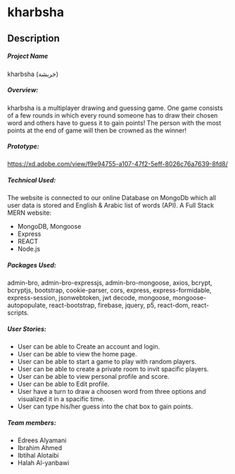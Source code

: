 # kharbsha

## Description
#####  Project Name 
kharbsha (خربشة) 
##### Overview:
kharbsha is a multiplayer drawing and guessing game.
One game consists of a few rounds in which every round someone has to draw their chosen word and others have to guess it to gain points!
The person with the most points at the end of game will then be crowned as the winner!

##### Prototype:
https://xd.adobe.com/view/f9e94755-a107-47f2-5eff-8026c76a7639-8fd8/

##### Technical Used:
The website is connected to our online Database on MongoDb which all user data is stored and English & Arabic list of words (API). A Full Stack MERN website:

- MongoDB, Mongoose
- Express
- REACT
- Node.js

##### Packages Used:
admin-bro, admin-bro-expressjs, admin-bro-mongoose, axios, bcrypt, bcryptjs, bootstrap,
    cookie-parser, cors, express, express-formidable, express-session, jsonwebtoken, jwt decode, mongoose, mongoose-autopopulate, react-bootstrap, firebase, jquery, p5, react-dom, react-scripts.

##### User Stories:
 - User can be able to Create an account and login.
 - User can be able to view the home page.
 - User can be able to start a game to play with random players.
 - User can be able to create a private room to invit spacific players.
 - User can be able to view personal profile and score.
 - User can be able to Edit profile.
 - User have a turn to draw a choosen word from three options and visualized it in a spacific time.
 - User can type his/her guess into the chat box to gain points.


##### Team members: 
- Edrees	Alyamani
- Ibrahim	Ahmed
- Ibtihal	Alotaibi
- Halah	Al-yanbawi